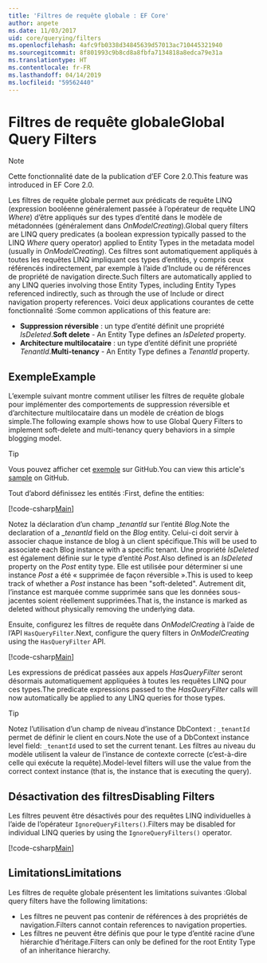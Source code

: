 ```yaml
---
title: 'Filtres de requête globale : EF Core'
author: anpete
ms.date: 11/03/2017
uid: core/querying/filters
ms.openlocfilehash: 4afc9fb0338d34845639d57013ac710445321940
ms.sourcegitcommit: 8f801993c9b8cd8a8fbfa7134818a8edca79e31a
ms.translationtype: HT
ms.contentlocale: fr-FR
ms.lasthandoff: 04/14/2019
ms.locfileid: "59562440"
---
```

# <a name="global-query-filters"></a><span data-ttu-id="97d16-102">Filtres de requête globale</span><span class="sxs-lookup"><span data-stu-id="97d16-102">Global Query Filters</span></span>

> [!NOTE]
> <span data-ttu-id="97d16-103">Cette fonctionnalité date de la publication d’EF Core 2.0.</span><span class="sxs-lookup"><span data-stu-id="97d16-103">This feature was introduced in EF Core 2.0.</span></span>

<span data-ttu-id="97d16-104">Les filtres de requête globale permet aux prédicats de requête LINQ (expression booléenne généralement passée à l’opérateur de requête LINQ *Where*) d’être appliqués sur des types d’entité dans le modèle de métadonnées (généralement dans *OnModelCreating*).</span><span class="sxs-lookup"><span data-stu-id="97d16-104">Global query filters are LINQ query predicates (a boolean expression typically passed to the LINQ *Where* query operator) applied to Entity Types in the metadata model (usually in *OnModelCreating*).</span></span> <span data-ttu-id="97d16-105">Ces filtres sont automatiquement appliqués à toutes les requêtes LINQ impliquant ces types d’entités, y compris ceux référencés indirectement, par exemple à l’aide d’Include ou de références de propriété de navigation directe.</span><span class="sxs-lookup"><span data-stu-id="97d16-105">Such filters are automatically applied to any LINQ queries involving those Entity Types, including Entity Types referenced indirectly, such as through the use of Include or direct navigation property references.</span></span> <span data-ttu-id="97d16-106">Voici deux applications courantes de cette fonctionnalité :</span><span class="sxs-lookup"><span data-stu-id="97d16-106">Some common applications of this feature are:</span></span>

* <span data-ttu-id="97d16-107">**Suppression réversible** : un type d’entité définit une propriété *IsDeleted*.</span><span class="sxs-lookup"><span data-stu-id="97d16-107">**Soft delete** - An Entity Type defines an *IsDeleted* property.</span></span>
* <span data-ttu-id="97d16-108">**Architecture multilocataire** : un type d’entité définit une propriété *TenantId*.</span><span class="sxs-lookup"><span data-stu-id="97d16-108">**Multi-tenancy** - An Entity Type defines a *TenantId* property.</span></span>

## <a name="example"></a><span data-ttu-id="97d16-109">Exemple</span><span class="sxs-lookup"><span data-stu-id="97d16-109">Example</span></span>

<span data-ttu-id="97d16-110">L’exemple suivant montre comment utiliser les filtres de requête globale pour implémenter des comportements de suppression réversible et d’architecture multilocataire dans un modèle de création de blogs simple.</span><span class="sxs-lookup"><span data-stu-id="97d16-110">The following example shows how to use Global Query Filters to implement soft-delete and multi-tenancy query behaviors in a simple blogging model.</span></span>

> [!TIP]
> <span data-ttu-id="97d16-111">Vous pouvez afficher cet [exemple](https://github.com/aspnet/EntityFramework.Docs/tree/master/samples/core/QueryFilters) sur GitHub.</span><span class="sxs-lookup"><span data-stu-id="97d16-111">You can view this article's [sample](https://github.com/aspnet/EntityFramework.Docs/tree/master/samples/core/QueryFilters) on GitHub.</span></span>

<span data-ttu-id="97d16-112">Tout d’abord définissez les entités :</span><span class="sxs-lookup"><span data-stu-id="97d16-112">First, define the entities:</span></span>

[!code-csharp[Main](../../../samples/core/QueryFilters/Program.cs#Entities)]

<span data-ttu-id="97d16-113">Notez la déclaration d’un champ __tenantId_ sur l’entité _Blog_.</span><span class="sxs-lookup"><span data-stu-id="97d16-113">Note the declaration of a __tenantId_ field on the _Blog_ entity.</span></span> <span data-ttu-id="97d16-114">Celui-ci doit servir à associer chaque instance de blog à un client spécifique.</span><span class="sxs-lookup"><span data-stu-id="97d16-114">This will be used to associate each Blog instance with a specific tenant.</span></span> <span data-ttu-id="97d16-115">Une propriété _IsDeleted_ est également définie sur le type d’entité _Post_.</span><span class="sxs-lookup"><span data-stu-id="97d16-115">Also defined is an _IsDeleted_ property on the _Post_ entity type.</span></span> <span data-ttu-id="97d16-116">Elle est utilisée pour déterminer si une instance _Post_ a été « supprimée de façon réversible ».</span><span class="sxs-lookup"><span data-stu-id="97d16-116">This is used to keep track of whether a _Post_ instance has been "soft-deleted".</span></span> <span data-ttu-id="97d16-117">Autrement dit, l’instance est marquée comme supprimée sans que les données sous-jacentes soient réellement supprimées.</span><span class="sxs-lookup"><span data-stu-id="97d16-117">That is, the instance is marked as deleted without physically removing the underlying data.</span></span>

<span data-ttu-id="97d16-118">Ensuite, configurez les filtres de requête dans _OnModelCreating_ à l’aide de l’API ```HasQueryFilter```.</span><span class="sxs-lookup"><span data-stu-id="97d16-118">Next, configure the query filters in _OnModelCreating_ using the ```HasQueryFilter``` API.</span></span>

[!code-csharp[Main](../../../samples/core/QueryFilters/Program.cs#Configuration)]

<span data-ttu-id="97d16-119">Les expressions de prédicat passées aux appels _HasQueryFilter_ seront désormais automatiquement appliquées à toutes les requêtes LINQ pour ces types.</span><span class="sxs-lookup"><span data-stu-id="97d16-119">The predicate expressions passed to the _HasQueryFilter_ calls will now automatically be applied to any LINQ queries for those types.</span></span>

> [!TIP]
> <span data-ttu-id="97d16-120">Notez l’utilisation d’un champ de niveau d’instance DbContext : ```_tenantId``` permet de définir le client en cours.</span><span class="sxs-lookup"><span data-stu-id="97d16-120">Note the use of a DbContext instance level field: ```_tenantId``` used to set the current tenant.</span></span> <span data-ttu-id="97d16-121">Les filtres au niveau du modèle utilisent la valeur de l’instance de contexte correcte (c’est-à-dire celle qui exécute la requête).</span><span class="sxs-lookup"><span data-stu-id="97d16-121">Model-level filters will use the value from the correct context instance (that is, the instance that is executing the query).</span></span>

## <a name="disabling-filters"></a><span data-ttu-id="97d16-122">Désactivation des filtres</span><span class="sxs-lookup"><span data-stu-id="97d16-122">Disabling Filters</span></span>

<span data-ttu-id="97d16-123">Les filtres peuvent être désactivés pour des requêtes LINQ individuelles à l’aide de l’opérateur ```IgnoreQueryFilters()```.</span><span class="sxs-lookup"><span data-stu-id="97d16-123">Filters may be disabled for individual LINQ queries by using the ```IgnoreQueryFilters()``` operator.</span></span>

[!code-csharp[Main](../../../samples/core/QueryFilters/Program.cs#IgnoreFilters)]

## <a name="limitations"></a><span data-ttu-id="97d16-124">Limitations</span><span class="sxs-lookup"><span data-stu-id="97d16-124">Limitations</span></span>

<span data-ttu-id="97d16-125">Les filtres de requête globale présentent les limitations suivantes :</span><span class="sxs-lookup"><span data-stu-id="97d16-125">Global query filters have the following limitations:</span></span>

* <span data-ttu-id="97d16-126">Les filtres ne peuvent pas contenir de références à des propriétés de navigation.</span><span class="sxs-lookup"><span data-stu-id="97d16-126">Filters cannot contain references to navigation properties.</span></span>
* <span data-ttu-id="97d16-127">Les filtres ne peuvent être définis que pour le type d’entité racine d’une hiérarchie d’héritage.</span><span class="sxs-lookup"><span data-stu-id="97d16-127">Filters can only be defined for the root Entity Type of an inheritance hierarchy.</span></span>
